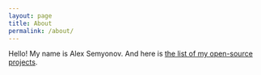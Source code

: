 ```yaml
---
layout: page
title: About
permalink: /about/
---
```


Hello! My name is Alex Semyonov. And here is [the list of my open-source projects](/projects).
